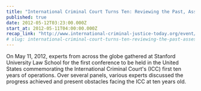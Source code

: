 ```yaml
---
title: "International Criminal Court Turns Ten: Reviewing the Past, Assessing the Future"
published: true
date: 2012-05-12T03:23:00.000Z
start_at: 2012-05-11T04:00:00.000Z
recap_link: "http://www.international-criminal-justice-today.org/event/2012/05/11/introduction-and-the-icc-as-a-new-judicial-institution"
# slug: international-criminal-court-turns-ten-reviewing-the-past-assessing-the-future
---
```


On May 11, 2012, experts from across the globe gathered at Stanford University Law School for the first conference to be held in the United States commemorating the International Criminal Court's (ICC) first ten years of operations. Over several panels, various experts discussed the progress achieved and present obstacles facing the ICC at ten years old.
